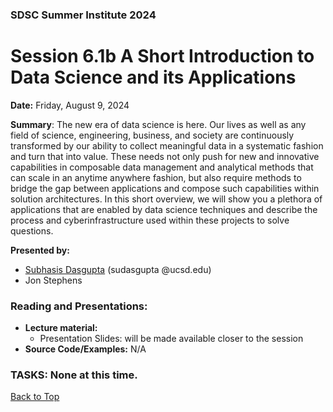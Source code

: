 ### SDSC Summer Institute 2024
# Session 6.1b A Short Introduction to Data Science and its Applications

**Date:** Friday, August 9, 2024

**Summary**: The new era of data science is here. Our lives as well as any field of science, engineering, business, and society are continuously transformed by our ability to collect meaningful data in a systematic fashion and turn that into value. These needs not only push for new and innovative capabilities in composable data management and analytical methods that can scale in an anytime anywhere fashion, but also require methods to bridge the gap between applications and compose such capabilities within solution architectures.
In this short overview, we will show you a plethora of applications that are enabled by data science techniques and describe the process and cyberinfrastructure used within these projects to solve questions.

**Presented by:** 
* [Subhasis Dasgupta](https://profiles.ucsd.edu/subhasis.dasgupta) (sudasgupta @ucsd.edu)
* Jon Stephens

### Reading and Presentations:
* **Lecture material:**
   * Presentation Slides: will be made available closer to the session
* **Source Code/Examples:** N/A

### TASKS: None at this time.

[Back to Top](#top)
